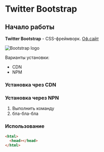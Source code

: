 # Twitter Bootstrap

## Начало работы

**Twitter Bootstrap** - CSS-фреймворк. [Оф.сайт](https://getbootstrap.com)

![Bootstrap logo](https://upload.wikimedia.org/wikipedia/commons/thumb/b/b2/Bootstrap_logo.svg/768px-Bootstrap_logo.svg.png?20210507000024)

Варианты установки:

- CDN
- NPM

### Установка чрез CDN

### Установка через NPN

1. Выполнить команду
1. бла-бла-бла

### Использование

```html
<html>
  <head></head>
</html>
```
